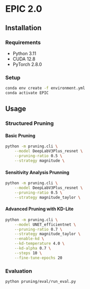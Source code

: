 # EPIC 2.0

## Installation

### Requirements

- Python 3.11
- CUDA 12.8
- PyTorch 2.8.0

### Setup

```bash
conda env create -f environment.yml
conda activate EPIC
```

## Usage

### Structured Pruning

#### Basic Pruning

```bash
python -m pruning.cli \
    --model DeepLabV3Plus_resnet \
    --pruning-ratio 0.5 \
    --strategy magnitude \
```

#### Sensitivity Analysis Prunning

```bash
python -m pruning.cli \
    --model DeepLabV3Plus_resnet \
    --pruning-ratio 0.5 \
    --strategy magnitude_taylor \
```

#### Advanced Pruning with KD-Lite

```bash
python -m pruning.cli \
    --model UNET_efficientnet \
    --pruning-ratio 0.7 \
    --strategy magnitude_taylor \
    --enable-kd \
    --kd-temperature 4.0 \
    --kd-alpha 0.7 \
    --steps 10 \
    --fine-tune-epochs 20
```

### Evaluation

```bash
python pruning/eval/run_eval.py
```
